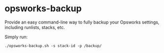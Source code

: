 # opsworks-backup

Provide an easy command-line way to fully backup your Opsworks settings, including runlists, stacks, etc.

Simply run:

`./opsworks-backup.sh -s stack-id -p /backup/` 
